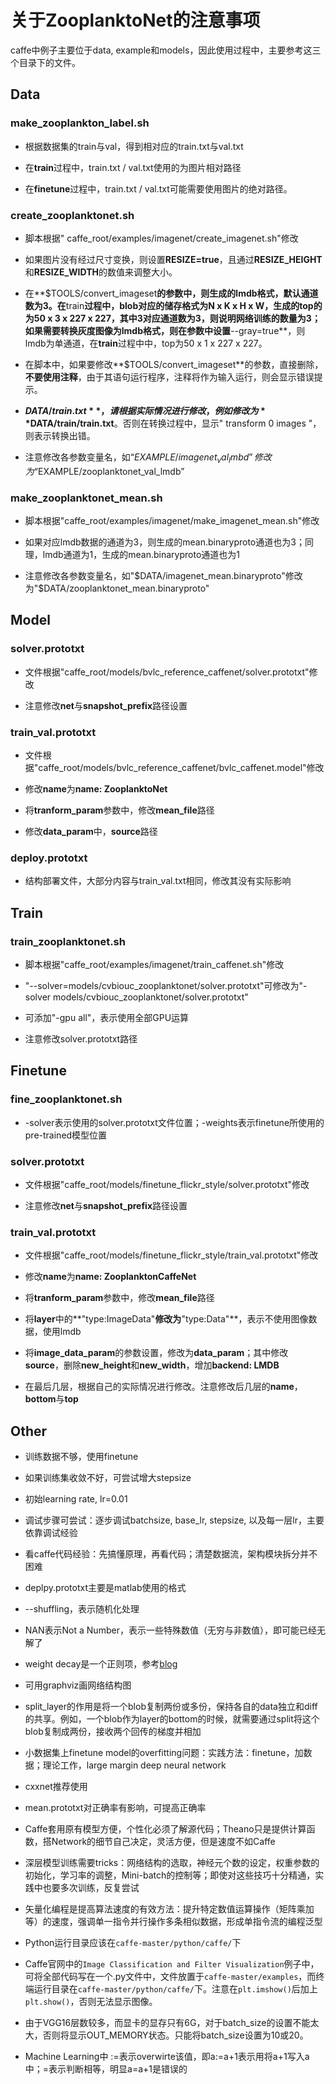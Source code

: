 # 关于ZooplanktoNet的注意事项

caffe中例子主要位于data, example和models，因此使用过程中，主要参考这三个目录下的文件。

## Data

### make_zooplankton_label.sh

- 根据数据集的train与val，得到相对应的train.txt与val.txt

- 在**train**过程中，train.txt / val.txt使用的为图片相对路径

- 在**finetune**过程中，train.txt / val.txt可能需要使用图片的绝对路径。


### create_zooplanktonet.sh

- 脚本根据" caffe_root/examples/imagenet/create_imagenet.sh"修改

- 如果图片没有经过尺寸变换，则设置**RESIZE=true**，且通过**RESIZE_HEIGHT**和**RESIZE_WIDTH**的数值来调整大小。

- 在**$TOOLS/convert_imageset**的参数中，则生成的lmdb格式，默认通道数为3。在**train**过程中，blob对应的储存格式为N x K x H x W，生成的top的为50 x 3 x 227 x 227，其中3对应通道数为3，则说明网络训练的数量为3；如果需要转换灰度图像为lmdb格式，则在参数中设置**--gray=true**，则lmdb为单通道，在**train**过程中中，top为50 x 1 x 227 x 227。

- 在脚本中，如果要修改**$TOOLS/convert_imageset**的参数，直接删除，**不要使用注释**，由于其语句运行程序，注释将作为输入运行，则会显示错误提示。

- **$DATA/train.txt**，请根据实际情况进行修改，例如修改为**$DATA/train/train.txt**。否则在转换过程中，显示" transform 0 images "，则表示转换出错。

- 注意修改各参数变量名，如“$EXAMPLE/imagenet_val_lmbd”修改为“$EXAMPLE/zooplanktonet_val_lmdb”

### make_zooplanktonet_mean.sh

- 脚本根据"caffe_root/examples/imagenet/make_imagenet_mean.sh"修改

- 如果对应lmdb数据的通道为3，则生成的mean.binaryproto通道也为3；同理，lmdb通道为1，生成的mean.binaryproto通道也为1

- 注意修改各参数变量名，如"$DATA/imagenet_mean.binaryproto"修改为"$DATA/zooplanktonet_mean.binaryproto"

## Model

### solver.prototxt

- 文件根据"caffe_root/models/bvlc_reference_caffenet/solver.prototxt"修改

- 注意修改**net**与**snapshot_prefix**路径设置 

### train_val.prototxt

- 文件根据"caffe_root/models/bvlc_reference_caffenet/bvlc_caffenet.model"修改

- 修改**name**为**name: ZooplanktoNet**

- 将**tranform_param**参数中，修改**mean_file**路径 

- 修改**data_param**中，**source**路径

### deploy.prototxt

- 结构部署文件，大部分内容与train_val.txt相同，修改其没有实际影响


## Train

### train_zooplanktonet.sh

- 脚本根据"caffe_root/examples/imagenet/train_caffenet.sh"修改

- "--solver=models/cvbiouc_zooplanktonet/solver.prototxt"可修改为"-solver models/cvbiouc_zooplanktonet/solver.prototxt"

- 可添加"-gpu all"，表示使用全部GPU运算

- 注意修改solver.prototxt路径


## Finetune

### fine_zooplanktonet.sh

- -solver表示使用的solver.prototxt文件位置；-weights表示finetune所使用的pre-trained模型位置

### solver.prototxt

- 文件根据"caffe_root/models/finetune_flickr_style/solver.prototxt"修改

- 注意修改**net**与**snapshot_prefix**路径设置

### train_val.prototxt

- 文件根据"caffe_root/models/finetune_flickr_style/train_val.prototxt"修改

- 修改**name**为**name: ZooplanktonCaffeNet**

- 将**tranform_param**参数中，修改**mean_file**路径

- 将**layer**中的**"type:ImageData"**修改为**"type:Data"**，表示不使用图像数据，使用lmdb

- 将**image_data_param**的参数设置，修改为**data_param**；其中修改**source**，删除**new_height**和**new_width**，增加**backend: LMDB**

- 在最后几层，根据自己的实际情况进行修改。注意修改后几层的**name**，**bottom**与**top**


## Other

- 训练数据不够，使用finetune

- 如果训练集收敛不好，可尝试增大stepsize

- 初始learning rate, lr=0.01

- 调试步骤可尝试：逐步调试batchsize, base_lr, stepsize, 以及每一层lr，主要依靠调试经验

- 看caffe代码经验：先搞懂原理，再看代码；清楚数据流，架构模块拆分并不困难

- deplpy.prototxt主要是matlab使用的格式

- --shuffling，表示随机化处理

- NAN表示Not a Number，表示一些特殊数值（无穷与非数值），即可能已经无解了

- weight decay是一个正则项，参考[blog](http://blog.csdn.net/zouxy09/article/details/24971995)

- 可用graphviz画网络结构图

- split_layer的作用是将一个blob复制两份或多份，保持各自的data独立和diff的共享。例如，一个blob作为layer的bottom的时候，就需要通过split将这个blob复制成两份，接收两个回传的梯度并相加 

- 小数据集上finetune model的overfitting问题：实践方法：finetune，加数据；理论工作，large margin deep neural network

- cxxnet推荐使用

- mean.prototxt对正确率有影响，可提高正确率

- Caffe套用原有模型方便，个性化必须了解源代码；Theano只是提供计算函数，搭Network的细节自己决定，灵活方便，但是速度不如Caffe

- 深层模型训练需要tricks：网络结构的选取，神经元个数的设定，权重参数的初始化，学习率的调整，Mini-batch的控制等；即使对这些技巧十分精通，实践中也要多次训练，反复尝试

- 矢量化编程是提高算法速度的有效方法：提升特定数值运算操作（矩阵乘加等）的速度，强调单一指令并行操作多条相似数据，形成单指令流的编程泛型

- Python运行目录应该在`caffe-master/python/caffe/`下

- Caffe官网中的`Image Classification and Filter Visualization`例子中，可将全部代码写在一个.py文件中，文件放置于`caffe-master/examples`，而终端运行目录在`caffe-master/python/caffe/`下。注意在`plt.imshow()`后加上`plt.show()`，否则无法显示图像。

- 由于VGG16层数较多，而显卡的显存只有6G，对于batch_size的设置不能太大，否则将显示OUT_MEMORY状态。只能将batch_size设置为10或20。

- Machine Learning中 :=表示overwirte该值，即a:=a+1表示用将a+1写入a中；=表示判断相等，明显a=a+1是错误的

